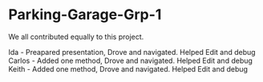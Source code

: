 # Parking-Garage-Grp-1

We all contributed equally to this project.

Ida - Preapared presentation, Drove and navigated.  Helped Edit and debug
Carlos - Added one method, Drove and navigated.  Helped Edit and debug
Keith - Added one method, Drove and navigated.  Helped Edit and debug
